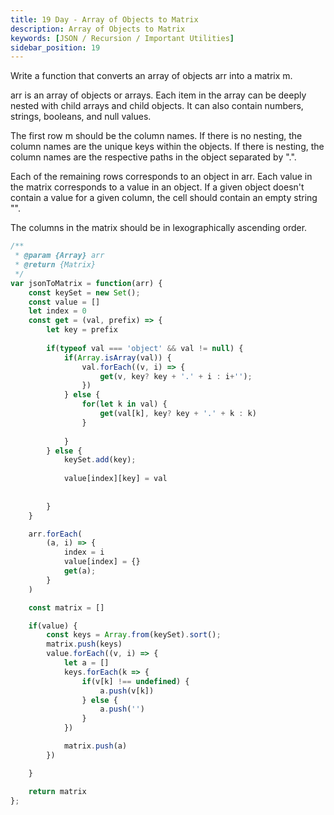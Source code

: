 ```yaml
---
title: 19 Day - Array of Objects to Matrix
description: Array of Objects to Matrix
keywords: [JSON / Recursion / Important Utilities]
sidebar_position: 19
---
```


Write a function that converts an array of objects arr into a matrix m.

arr is an array of objects or arrays. Each item in the array can be deeply nested with child arrays and child objects. It can also contain numbers, strings, booleans, and null values.

The first row m should be the column names. If there is no nesting, the column names are the unique keys within the objects. If there is nesting, the column names are the respective paths in the object separated by ".".

Each of the remaining rows corresponds to an object in arr. Each value in the matrix corresponds to a value in an object. If a given object doesn't contain a value for a given column, the cell should contain an empty string "".

The columns in the matrix should be in lexographically ascending order.

```js
/**
 * @param {Array} arr
 * @return {Matrix}
 */
var jsonToMatrix = function(arr) {
    const keySet = new Set();
    const value = []
    let index = 0
    const get = (val, prefix) => {
        let key = prefix
        
        if(typeof val === 'object' && val != null) {            
            if(Array.isArray(val)) {
                val.forEach((v, i) => {
                    get(v, key? key + '.' + i : i+'');
                })              
            } else {
                for(let k in val) {
                    get(val[k], key? key + '.' + k : k)
                }   
                
            }                    
        } else {
            keySet.add(key);
         
            value[index][key] = val
            
            
        }        
    }    

    arr.forEach( 
        (a, i) => {
            index = i
            value[index] = {}
            get(a);
        }
    )

    const matrix = []

    if(value) {
        const keys = Array.from(keySet).sort();        
        matrix.push(keys)
        value.forEach((v, i) => {
            let a = []            
            keys.forEach(k => {                  
                if(v[k] !== undefined) {
                    a.push(v[k])
                } else {
                    a.push('')
                }
            })

            matrix.push(a)
        })

    } 

    return matrix
};
```